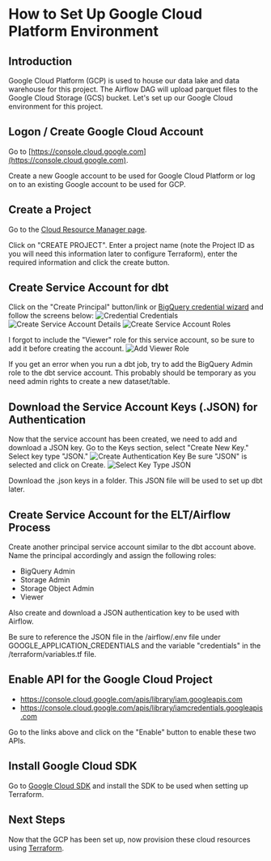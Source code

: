 # How to Set Up Google Cloud Platform Environment

## Introduction

Google Cloud Platform (GCP) is used to house our data lake and data warehouse for this project.
The Airflow DAG will upload parquet files to the Google Cloud Storage (GCS) bucket.  Let's set up our Google Cloud environment for this project.

## Logon / Create Google Cloud Account

Go to [https://console.cloud.google.com](https://console.cloud.google.com).

Create a new Google account to be used for Google Cloud Platform or log on to an existing Google account to be used for GCP.

## Create a Project

Go to the [Cloud Resource Manager page](https://console.cloud.google.com/cloud-resource-manager).

Click on "CREATE PROJECT".  Enter a project name (note the Project ID as you will need this information later to configure Terraform), enter the required information and click the create button.

## Create Service Account for dbt

Click on the "Create Principal" button/link or [BigQuery credential wizard](https://console.cloud.google.com/apis/credentials/wizard) and follow the screens below:
![Credential Credentials](../images/BigQuery-Create-Credentials-01.png)
![Create Service Account Details](../images/BigQuery-Create-Credentials-02.png)
![Create Service Account Roles](../images/BigQuery-Create-Credentials-03.png)

I forgot to include the "Viewer" role for this service account, so be sure to add it before creating the account.
![Add Viewer Role](../images/BigQuery-Create-Credentials-06.png)

If you get an error when you run a dbt job, try to add the BigQuery Admin role to the dbt service account.  This probably should be temporary as you need admin rights to create a new dataset/table.

## Download the Service Account Keys (.JSON) for Authentication

Now that the service account has been created, we need to add and download a JSON key.  Go to the Keys section, select "Create New Key."  Select key type "JSON."
![Create Authentication Key](../images/BigQuery-Create-Credentials-04.png)
Be sure "JSON" is selected and click on Create.
![Select Key Type JSON](../images/BigQuery-Create-Credentials-05.png)

Download the .json keys in a folder.  This JSON file will be used to set up dbt later.

## Create Service Account for the ELT/Airflow Process

Create another principal service account similar to the dbt account above.  Name the principal accordingly and assign the following roles:

* BigQuery Admin
* Storage Admin
* Storage Object Admin
* Viewer

Also create and download a JSON authentication key to be used with Airflow.

Be sure to reference the JSON file in the /airflow/.env file under GOOGLE_APPLICATION_CREDENTIALS and the variable "credentials" in the /terraform/variables.tf file.

## Enable API for the Google Cloud Project

* https://console.cloud.google.com/apis/library/iam.googleapis.com
* https://console.cloud.google.com/apis/library/iamcredentials.googleapis.com

Go to the links above and click on the "Enable" button to enable these two APIs.

## Install Google Cloud SDK

Go to [Google Cloud SDK](https://cloud.google.com/sdk/docs/quickstart) and install the SDK to be used when setting up Terraform.

## Next Steps

Now that the GCP has been set up, now provision these cloud resources using [Terraform](../terraform/).
